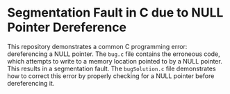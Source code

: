 # Segmentation Fault in C due to NULL Pointer Dereference

This repository demonstrates a common C programming error: dereferencing a NULL pointer.  The `bug.c` file contains the erroneous code, which attempts to write to a memory location pointed to by a NULL pointer. This results in a segmentation fault. The `bugSolution.c` file demonstrates how to correct this error by properly checking for a NULL pointer before dereferencing it.